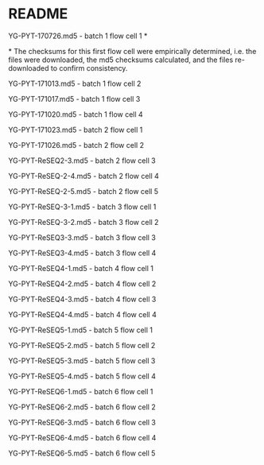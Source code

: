 # README

YG-PYT-170726.md5 - batch 1 flow cell 1 \*

\* The checksums for this first flow cell were empirically determined, i.e.
the files were downloaded, the md5 checksums calculated, and the files
re-downloaded to confirm consistency.

YG-PYT-171013.md5 - batch 1 flow cell 2

YG-PYT-171017.md5 - batch 1 flow cell 3

YG-PYT-171020.md5 - batch 1 flow cell 4

YG-PYT-171023.md5 - batch 2 flow cell 1

YG-PYT-171026.md5 - batch 2 flow cell 2

YG-PYT-ReSEQ2-3.md5 - batch 2 flow cell 3

YG-PYT-ReSEQ-2-4.md5 - batch 2 flow cell 4

YG-PYT-ReSEQ-2-5.md5 - batch 2 flow cell 5

YG-PYT-ReSEQ-3-1.md5 - batch 3 flow cell 1

YG-PYT-ReSEQ-3-2.md5 - batch 3 flow cell 2

YG-PYT-ReSEQ3-3.md5 - batch 3 flow cell 3

YG-PYT-ReSEQ3-4.md5 -  batch 3 flow cell 4

YG-PYT-ReSEQ4-1.md5 - batch 4 flow cell 1

YG-PYT-ReSEQ4-2.md5 - batch 4 flow cell 2

YG-PYT-ReSEQ4-3.md5 - batch 4 flow cell 3

YG-PYT-ReSEQ4-4.md5 - batch 4 flow cell 4

YG-PYT-ReSEQ5-1.md5 - batch 5 flow cell 1

YG-PYT-ReSEQ5-2.md5 - batch 5 flow cell 2

YG-PYT-ReSEQ5-3.md5 - batch 5 flow cell 3

YG-PYT-ReSEQ5-4.md5 - batch 5 flow cell 4

YG-PYT-ReSEQ6-1.md5 - batch 6 flow cell 1

YG-PYT-ReSEQ6-2.md5 - batch 6 flow cell 2

YG-PYT-ReSEQ6-3.md5 - batch 6 flow cell 3

YG-PYT-ReSEQ6-4.md5 - batch 6 flow cell 4

YG-PYT-ReSEQ6-5.md5 - batch 6 flow cell 5
